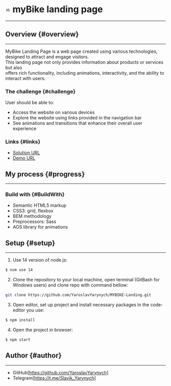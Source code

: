 # <img src="./src/images/icons/favicon.png" alt="Bicycle Icon" width="16" height="16"> myBike landing page
<hr>

## Overview {#overview}
<hr>
MyBike Landing Page is a web page created using various technologies, designed to attract and engage visitors.<br>
This landing page not only provides information about products or services but also <br> offers rich functionality, including animations, interactivity, and the ability to interact with users.

### The challenge {#challenge}

User should be able to:
- Access the website on various devices
- Explore the website using links provided in the navigation bar
- See animations and transitions that enhance their overall user experience

### Links {#links}

- [Solution URL](https://github.com/YaroslavYarynych/MYBIKE-Landing)
- [Demo URL](https://YaroslavYarynych.github.io/MYBIKE-landing/)

## My process {#progress}
<hr>

### Build with {#BuildWith}
 - Semantic HTML5 markup
 - CSS3: grid, flexbox
 - BEM methodology
 - Preprocessors: Sass
 - AOS library for animations

## Setup {#setup}
<hr>

1. Use 14 version of node.js: <br>
```sh
$ nvm use 14
```

2. Clone the repository to your local machine, open terminal (GitBash for Windows users) and clone repo with command bellow:

```sh
git clone https://github.com/YaroslavYarynych/MYBIKE-Landing.git
```

3. Open editor, set up project and install necessary packages in the code-editor you use:
```sh
$ npm install
```

4. Open the project in browser:
```sh
$ npm start
```

## Author {#author}
<hr>

- GitHub[https://github.com/YaroslavYarynych]
- Telegram[https://t.me/Slavik_Yarynych]
